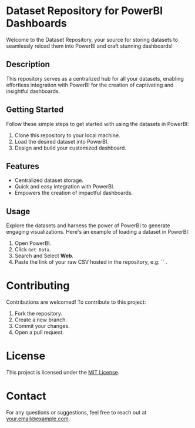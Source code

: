 # Dataset Repository for PowerBI Dashboards

Welcome to the Dataset Repository, your source for storing datasets to seamlessly reload them into PowerBI and craft stunning dashboards!

## Description

This repository serves as a centralized hub for all your datasets, enabling effortless integration with PowerBI for the creation of captivating and insightful dashboards.

## Getting Started

Follow these simple steps to get started with using the datasets in PowerBI:

1. Clone this repository to your local machine.
2. Load the desired dataset into PowerBI.
3. Design and build your customized dashboard.

## Features

- Centralized dataset storage.
- Quick and easy integration with PowerBI.
- Empowers the creation of impactful dashboards.

## Usage

Explore the datasets and harness the power of PowerBI to generate engaging visualizations. Here's an example of loading a dataset in PowerBI:
1. Open PowerBI.
1. Click ` Get Data `.
1. Search and Select **Web**.
1. Paste the link of your raw CSV hosted in the repository, e.g: ``  .

<!-- ```PowerQuery
let
    Source = Folder.Files("Path to Your Local Repository"),
    #"Filtered for Excel Files" = Table.SelectRows(Source, each [Extension] = ".xlsx"),
    #"Imported Excel" = Table.AddColumn(#"Filtered for Excel Files", "Data", each Excel.Workbook([Content])),
    #"Removed Other Columns" = Table.SelectColumns(#"Imported Excel",{"Data"}),
    #"Expanded Data" = Table.ExpandTableColumn(#"Removed Other Columns", "Data", {"Sheet1"}, {"Sheet1"})
in
    #"Expanded Data"
``` -->

# Contributing
Contributions are welcomed! To contribute to this project:

1. Fork the repository.
1. Create a new branch.
1. Commit your changes.
1. Open a pull request.

# License
This project is licensed under the [MIT License]().

# Contact
For any questions or suggestions, feel free to reach out at your.email@example.com.